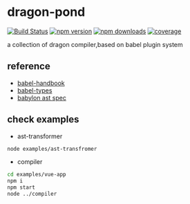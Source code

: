 # dragon-pond

[![Build Status](https://img.shields.io/travis/ShuyunFF2E/dragon-cave.svg?style=flat-square)](https://travis-ci.org/ShuyunFF2E/dragon-cave)
[![npm version](https://img.shields.io/npm/v/dragon-cave.svg?style=flat-square)](https://www.npmjs.com/package/dragon-cave)
[![npm downloads](https://img.shields.io/npm/dt/dragon-cave.svg?style=flat-square)](https://www.npmjs.com/package/dragon-cave)
[![coverage](https://img.shields.io/codecov/c/github/ShuyunFF2E/dragon-cave.svg?style=flat-square)](https://codecov.io/gh/ShuyunFF2E/dragon-cave)

a collection of dragon compiler,based on babel plugin system

## reference
* [babel-handbook](https://github.com/thejameskyle/babel-handbook/blob/master/translations/zh-Hans/plugin-handbook.md#toc-babel-types)
* [babel-types](https://github.com/babel/babel/tree/master/packages/babel-types)
* [babylon ast spec](https://github.com/babel/babylon/blob/master/ast/spec.md)

## check examples

* ast-transformer
```bash
node examples/ast-transfromer
```

* compiler
```bash
cd examples/vue-app
npm i
npm start
node ../compiler
```
